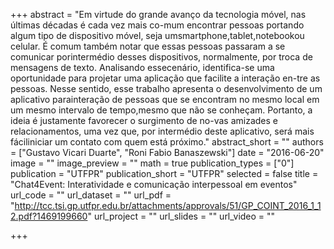 +++
abstract = "Em virtude do grande avanço da tecnologia móvel, nas últimas décadas é cada vez mais co-mum encontrar pessoas portando algum tipo de dispositivo móvel, seja umsmartphone,tablet,notebookou celular. É comum também notar que essas pessoas passaram a se comunicar porintermédio desses dispositivos, normalmente, por troca de mensagens de texto. Analisando essecenário, identifica-se uma oportunidade para projetar uma aplicação que facilite a interação en-tre as pessoas. Nesse sentido, esse trabalho apresenta o desenvolvimento de um aplicativo parainteração de pessoas que se encontram no mesmo local em um mesmo intervalo de tempo,mesmo que não se conheçam. Portanto, a ideia é justamente favorecer o surgimento de no-vas amizades e relacionamentos, uma vez que, por intermédio deste aplicativo, será mais fáciliniciar um contato com quem está próximo."
abstract_short = ""
authors = ["Gustavo Vicari Duarte", "Roni Fabio Banaszewski"]
date = "2016-06-20"
image = ""
image_preview = ""
math = true
publication_types = ["0"]
publication = "UTFPR"
publication_short = "UTFPR"
selected = false
title = "Chat4Event: Interatividade e comunicação interpessoal em eventos"
url_code = ""
url_dataset = ""
url_pdf = "http://tcc.tsi.gp.utfpr.edu.br/attachments/approvals/51/GP_COINT_2016_1_12.pdf?1469199660"
url_project = ""
url_slides = ""
url_video = ""

+++
